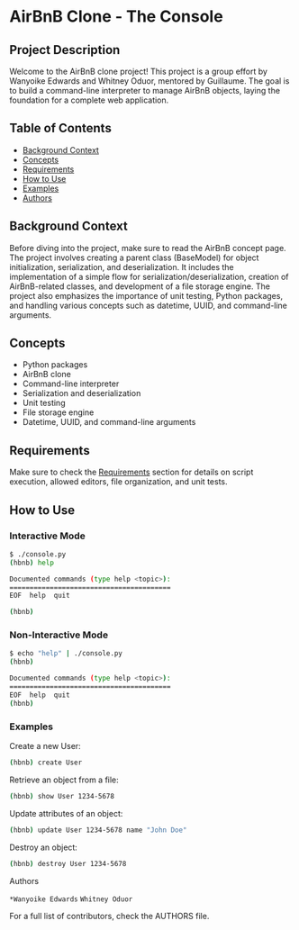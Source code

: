# AirBnB Clone - The Console

## Project Description

Welcome to the AirBnB clone project! This project is a group effort by Wanyoike Edwards and Whitney Oduor, mentored by Guillaume. The goal is to build a command-line interpreter to manage AirBnB objects, laying the foundation for a complete web application.

## Table of Contents

- [Background Context](#background-context)
- [Concepts](#concepts)
- [Requirements](#requirements)
- [How to Use](#how-to-use)
- [Examples](#examples)
- [Authors](#authors)

## Background Context

Before diving into the project, make sure to read the AirBnB concept page. The project involves creating a parent class (BaseModel) for object initialization, serialization, and deserialization. It includes the implementation of a simple flow for serialization/deserialization, creation of AirBnB-related classes, and development of a file storage engine. The project also emphasizes the importance of unit testing, Python packages, and handling various concepts such as datetime, UUID, and command-line arguments.

## Concepts

- Python packages
- AirBnB clone
- Command-line interpreter
- Serialization and deserialization
- Unit testing
- File storage engine
- Datetime, UUID, and command-line arguments

## Requirements

Make sure to check the [Requirements](#requirements) section for details on script execution, allowed editors, file organization, and unit tests.

## How to Use

### Interactive Mode

```bash
$ ./console.py
(hbnb) help

Documented commands (type help <topic>):
========================================
EOF  help  quit

(hbnb)
```

### Non-Interactive Mode

```bash
$ echo "help" | ./console.py
(hbnb)

Documented commands (type help <topic>):
========================================
EOF  help  quit
(hbnb)

```
### Examples

Create a new User:
```bash
(hbnb) create User
```
Retrieve an object from a file:
```bash
(hbnb) show User 1234-5678
```
Update attributes of an object:
```bash
(hbnb) update User 1234-5678 name "John Doe"
```
Destroy an object:
```bash
(hbnb) destroy User 1234-5678
```
Authors

`*Wanyoike Edwards`
`Whitney Oduor`

For a full list of contributors, check the AUTHORS file.

